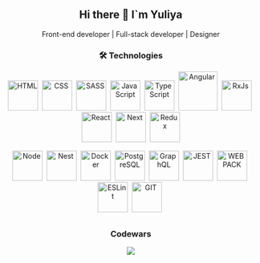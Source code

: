 <div id="header" align="center"> 
  <h2>Hi there 👋 I`m Yuliya</h2>
  <div id="header" align="center">
    Front-end developer | Full-stack developer | Designer</div>
</div>


<div id="skills" align="center"> 
  <h3>🛠️ Technologies</h3>
  <img src="https://cdn.jsdelivr.net/gh/devicons/devicon@latest/icons/html5/html5-original.svg" title="HTML5" alt="HTML" width="60" height="60"/>&nbsp;
  <img src="https://cdn.jsdelivr.net/gh/devicons/devicon@latest/icons/css3/css3-original.svg" title="CSS3" alt="CSS" width="60" height="60"/>&nbsp;
  <img src="https://cdn.jsdelivr.net/gh/devicons/devicon@latest/icons/sass/sass-original.svg" title="SASS" alt="SASS" width="60" height="60"/>&nbsp;
  <img src="https://cdn.jsdelivr.net/gh/devicons/devicon@latest/icons/javascript/javascript-original.svg" title="JavaScript" alt="JavaScript" width="60" height="60"/>&nbsp;
  <img src="https://cdn.jsdelivr.net/gh/devicons/devicon@latest/icons/typescript/typescript-original.svg" title="TypeScript" alt="TypeScript" width="60" height="60"/>&nbsp;
  <img src="https://cdn.jsdelivr.net/gh/devicons/devicon@latest/icons/angular/angular-original.svg" title="Angular" alt="Angular" width="78" height="78"/>&nbsp;
  <img src="https://cdn.jsdelivr.net/gh/devicons/devicon@latest/icons/rxjs/rxjs-original.svg" title="RxJs" alt="RxJs" width="60" height="60"/>&nbsp;
  <img src="https://cdn.jsdelivr.net/gh/devicons/devicon@latest/icons/react/react-original.svg" title="React" alt="React" width="60" height="60"/>&nbsp;
  <img src="https://cdn.jsdelivr.net/gh/devicons/devicon@latest/icons/nextjs/nextjs-original.svg" title="Next" alt="Next" width="60" height="60"/>&nbsp;
  <img src="https://cdn.jsdelivr.net/gh/devicons/devicon@latest/icons/redux/redux-original.svg" title="Redux" alt="Redux" width="60" height="60"/>
  
  <img src="https://cdn.jsdelivr.net/gh/devicons/devicon@latest/icons/nodejs/nodejs-original.svg" title="Node" alt="Node" width="60" height="60"/>&nbsp;
  <img src="https://cdn.jsdelivr.net/gh/devicons/devicon@latest/icons/nestjs/nestjs-original.svg" title="Nest" alt="Nest" width="60" height="60"/>&nbsp;
  <img src="https://cdn.jsdelivr.net/gh/devicons/devicon@latest/icons/docker/docker-original.svg" title="Docker" alt="Docker" width="60" height="60"/>&nbsp;
  <img src="https://cdn.jsdelivr.net/gh/devicons/devicon@latest/icons/postgresql/postgresql-original.svg" title="PostgreSQL" alt="PostgreSQL" width="60" height="60"/>&nbsp;
  <img src="https://cdn.jsdelivr.net/gh/devicons/devicon@latest/icons/graphql/graphql-plain.svg" title="GraphQL" alt="GraphQL" width="60" height="60"/>&nbsp;
  <img src="https://cdn.jsdelivr.net/gh/devicons/devicon@latest/icons/jest/jest-plain.svg" title="JEST" alt="JEST" width="60" height="60"/>&nbsp;
  <img src="https://cdn.jsdelivr.net/gh/devicons/devicon@latest/icons/webpack/webpack-original.svg" title="WEBPACK" alt="WEBPACK" width="60" height="60"/>&nbsp;
  <img src="https://cdn.jsdelivr.net/gh/devicons/devicon@latest/icons/eslint/eslint-original.svg" title="ESLint" alt="ESLint" width="60" height="60"/>&nbsp;
  <img src="https://cdn.jsdelivr.net/gh/devicons/devicon@latest/icons/git/git-original.svg" title="GIT" alt="GIT" width="60" height="60"/>&nbsp;
</div>

##

<div id="codewars" align="center">
  <h3>Codewars</h3>
  <img src="https://www.codewars.com/users/YuMentsel/badges/large">
</div>
